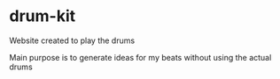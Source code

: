 # drum-kit

Website created to play the drums

Main purpose is to generate ideas for my beats without using the actual drums
